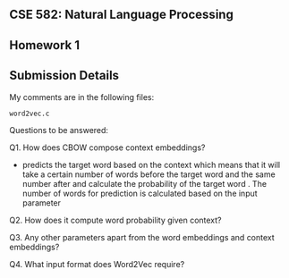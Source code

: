 ## CSE 582: Natural Language Processing
## Homework 1

## Submission Details

My comments are in the following files:

`
word2vec.c
`

Questions to be answered:

Q1. How does CBOW compose context embeddings?
- predicts the target word based on the context which means that it will take a certain number of words before the target word and the same number after and calculate the probability of the target word . The number of words for prediction is calculated based on the input parameter

Q2. How does it compute word probability given context?

Q3. Any other parameters apart from the word embeddings and context embeddings?

Q4. What input format does Word2Vec require?
<!-- If input parameters: describe all inputs  -->